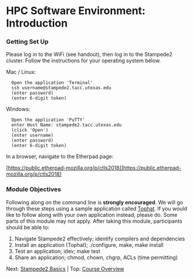 # HPC Software Environment: Introduction


### Getting Set Up

Please log in to the WiFi (see handout), then log in to the Stampede2 cluster. Follow the instructions for your operating system below.

Mac / Linux:

```
  Open the application 'Terminal'
  ssh username@stampede2.tacc.utexas.edu 
  (enter password)
  (enter 6-digit token)
```

Windows:

```
  Open the application 'PuTTY'
  enter Host Name: stampede2.tacc.utexas.edu
  (click 'Open')
  (enter username)
  (enter password)
  (enter 6-digit token)
```

In a browser, navigate to the Etherpad page:

[https://public.etherpad-mozilla.org/p/ctls2018](https://public.etherpad-mozilla.org/p/ctls2018)


### Module Objectives

Following along on the command line is **strongly encouraged**. We will go through these steps using a sample application called [Tophat](https://ccb.jhu.edu/software/tophat/tutorial.shtml). If you would like to follow along with your own application instead, please do. Some parts of this module may not apply. After taking this module, participants should be able to:

 1. Navigate Stampede2 effectively; identify compilers and dependencies
 2. Install an application (Tophat); ./configure, make, make install
 3. Test an application; idev; make test
 4. Share an application; chmod, chown, chgrp, ACLs (time permitting)

Next: [Stampede2 Basics](hpc_software_environment_02.md) | Top: [Course Overview](../../index.md)

